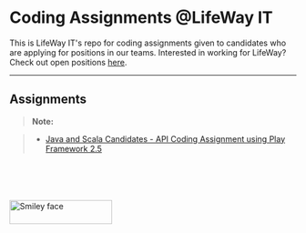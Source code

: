 Coding Assignments @LifeWay IT
===================



This is LifeWay IT's repo for coding assignments given to candidates who are applying for positions in our teams.   Interested in working for LifeWay?  Check out open positions [here](http://tech.lifeway.com/careers).

----------


Assignments
-------------


> **Note:**

> - [Java and Scala Candidates - API Coding Assignment using Play Framework 2.5](https://github.com/lifeway/coding-assignments/blob/master/playframework/starwars-api.md)



<br />
<br />
<br />
<br />
 <div class="footer">
         <img src="http://lwtech.staging.wpengine.com/wp-content/uploads/2014/01/lifeway-it-logo-gray-265x73.gif" alt="Smiley face" width="180" height="42">
    </div>
